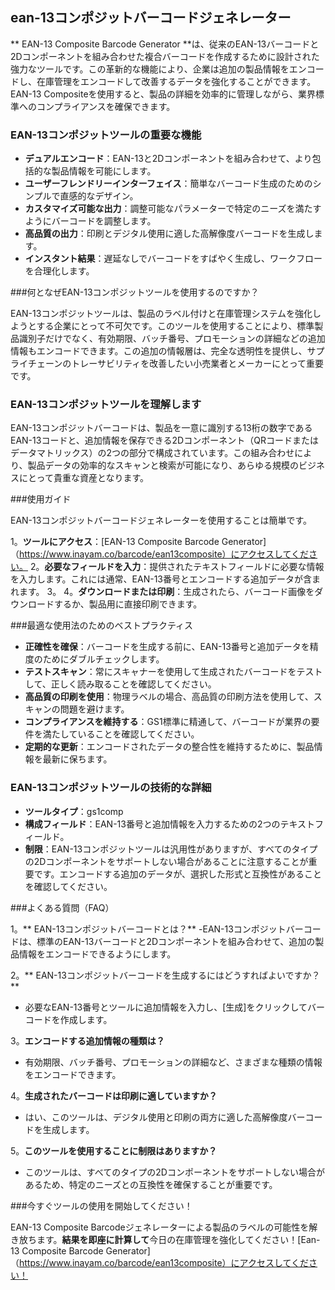 ## ean-13コンポジットバーコードジェネレーター

** EAN-13 Composite Barcode Generator **は、従来のEAN-13バーコードと2Dコンポーネントを組み合わせた複合バーコードを作成するために設計された強力なツールです。この革新的な機能により、企業は追加の製品情報をエンコードし、在庫管理をエンコードして改善するデータを強化することができます。EAN-13 Compositeを使用すると、製品の詳細を効率的に管理しながら、業界標準へのコンプライアンスを確保できます。

### EAN-13コンポジットツールの重要な機能

-  **デュアルエンコード**：EAN-13と2Dコンポーネントを組み合わせて、より包括的な製品情報を可能にします。
-  **ユーザーフレンドリーインターフェイス**：簡単なバーコード生成のためのシンプルで直感的なデザイン。
-  **カスタマイズ可能な出力**：調整可能なパラメーターで特定のニーズを満たすようにバーコードを調整します。
-  **高品質の出力**：印刷とデジタル使用に適した高解像度バーコードを生成します。
-  **インスタント結果**：遅延なしでバーコードをすばやく生成し、ワークフローを合理化します。

###何となぜEAN-13コンポジットツールを使用するのですか？

EAN-13コンポジットツールは、製品のラベル付けと在庫管理システムを強化しようとする企業にとって不可欠です。このツールを使用することにより、標準製品識別子だけでなく、有効期限、バッチ番号、プロモーションの詳細などの追加情報もエンコードできます。この追加の情報層は、完全な透明性を提供し、サプライチェーンのトレーサビリティを改善したい小売業者とメーカーにとって重要です。

### EAN-13コンポジットツールを理解します

EAN-13コンポジットバーコードは、製品を一意に識別する13桁の数字であるEAN-13コードと、追加情報を保存できる2Dコンポーネント（QRコードまたはデータマトリックス）の2つの部分で構成されています。この組み合わせにより、製品データの効率的なスキャンと検索が可能になり、あらゆる規模のビジネスにとって貴重な資産となります。

###使用ガイド

EAN-13コンポジットバーコードジェネレーターを使用することは簡単です。

1。**ツールにアクセス**：[EAN-13 Composite Barcode Generator]（https://www.inayam.co/barcode/ean13composite）にアクセスしてください。
2。**必要なフィールドを入力**：提供されたテキストフィールドに必要な情報を入力します。これには通常、EAN-13番号とエンコードする追加データが含まれます。
3。
4。**ダウンロードまたは印刷**：生成されたら、バーコード画像をダウンロードするか、製品用に直接印刷できます。

###最適な使用法のためのベストプラクティス

-  **正確性を確保**：バーコードを生成する前に、EAN-13番号と追加データを精度のためにダブルチェックします。
-  **テストスキャン**：常にスキャナーを使用して生成されたバーコードをテストして、正しく読み取ることを確認してください。
-  **高品質の印刷を使用**：物理ラベルの場合、高品質の印刷方法を使用して、スキャンの問題を避けます。
-  **コンプライアンスを維持する**：GS1標準に精通して、バーコードが業界の要件を満たしていることを確認してください。
-  **定期的な更新**：エンコードされたデータの整合性を維持するために、製品情報を最新に保ちます。

### EAN-13コンポジットツールの技術的な詳細

-  **ツールタイプ**：gs1comp
-  **構成フィールド**：EAN-13番号と追加情報を入力するための2つのテキストフィールド。
-  **制限**：EAN-13コンポジットツールは汎用性がありますが、すべてのタイプの2Dコンポーネントをサポートしない場合があることに注意することが重要です。エンコードする追加のデータが、選択した形式と互換性があることを確認してください。

###よくある質問（FAQ）

1。** EAN-13コンポジットバーコードとは？**
-EAN-13コンポジットバーコードは、標準のEAN-13バーコードと2Dコンポーネントを組み合わせて、追加の製品情報をエンコードできるようにします。

2。** EAN-13コンポジットバーコードを生成するにはどうすればよいですか？**
- 必要なEAN-13番号とツールに追加情報を入力し、[生成]をクリックしてバーコードを作成します。

3。**エンコードする追加情報の種類は？**
- 有効期限、バッチ番号、プロモーションの詳細など、さまざまな種類の情報をエンコードできます。

4。**生成されたバーコードは印刷に適していますか？**
- はい、このツールは、デジタル使用と印刷の両方に適した高解像度バーコードを生成します。

5。**このツールを使用することに制限はありますか？**
- このツールは、すべてのタイプの2Dコンポーネントをサポートしない場合があるため、特定のニーズとの互換性を確保することが重要です。

###今すぐツールの使用を開始してください！

EAN-13 Composite Barcodeジェネレーターによる製品のラベルの可能性を解き放ちます。**結果を即座に計算して**今日の在庫管理を強化してください！[Ean-13 Composite Barcode Generator]（https://www.inayam.co/barcode/ean13composite）にアクセスしてください！